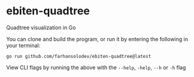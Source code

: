# ebiten-quadtree
Quadtree visualization in Go 

You can clone and build the program, or run it by entering the following in your terminal: 

`go run github.com/farhansolodev/ebiten-quadtree@latest`

View CLI flags by running the above with the `--help`, `-help`, `--h` or `-h` flag

